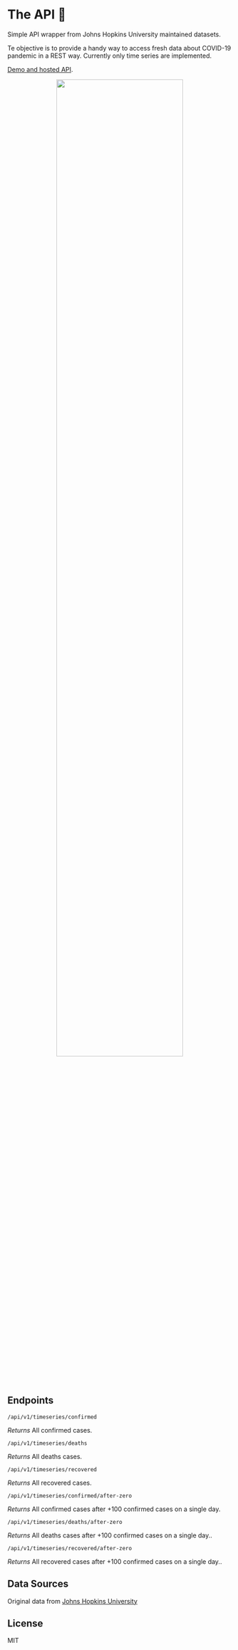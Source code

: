 # The API 🦠
Simple API wrapper from Johns Hopkins University maintained datasets.

Te objective is to provide a handy way to access fresh data about COVID-19 pandemic in a REST way. Currently only time series are implemented.

[Demo and hosted API](https://covid-19-api-jhu.herokuapp.com/).

<p align="center"><a href="https://covid-19-api-jhu.herokuapp.com/"><img width=75% alt="" src="https://covid-19-api-jhu.herokuapp.com/images/preview.png"></a></p>

## Endpoints

```
/api/v1/timeseries/confirmed
```

*Returns* All confirmed cases.

```
/api/v1/timeseries/deaths
```
*Returns* All deaths cases.

```
/api/v1/timeseries/recovered
```
*Returns* All recovered cases.

```
/api/v1/timeseries/confirmed/after-zero
```
*Returns* All confirmed cases after +100 confirmed cases on a single day.

```
/api/v1/timeseries/deaths/after-zero
```
*Returns* All deaths cases after +100 confirmed cases on a single day..

```
/api/v1/timeseries/recovered/after-zero
```
*Returns* All recovered cases after +100 confirmed cases on a single day..

## Data Sources
Original data from [Johns Hopkins University](https://github.com/CSSEGISandData/COVID-19)

## License
MIT
